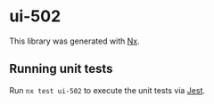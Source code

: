 # ui-502

This library was generated with [Nx](https://nx.dev).

## Running unit tests

Run `nx test ui-502` to execute the unit tests via [Jest](https://jestjs.io).
